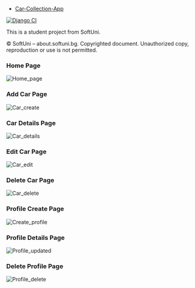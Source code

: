 - [Car-Collection-App](https://car-collection-app.onrender.com)

[![Django CI](https://github.com/ivanmarinoff/Car-Collection-App/actions/workflows/django.yml/badge.svg?branch=main)](https://github.com/ivanmarinoff/Car-Collection-App/actions/workflows/django.yml)

This is a student project from SoftUni.


© SoftUni – about.softuni.bg. Copyrighted document. Unauthorized copy, reproduction or use is not permitted.


### Home Page 
![Home_page](https://github.com/ivanmarinoff/Car-Collection-App/assets/107050101/42eb03d9-121e-431d-804d-8630cb5b0cff)

### Add Car Page 
![Car_create](https://github.com/ivanmarinoff/Car-Collection-App/assets/107050101/3b164394-83fc-47f9-b6b9-7388042aef05)

### Car Details Page 
![Car_details](https://github.com/ivanmarinoff/Car-Collection-App/assets/107050101/d8f0e23f-e7d2-4357-9155-9667ea2f00d6)

### Edit Car Page 
![Car_edit](https://github.com/ivanmarinoff/Car-Collection-App/assets/107050101/290cf159-9216-4e32-8484-f09aaaa03ef4)

### Delete Car Page 
![Car_delete](https://github.com/ivanmarinoff/Car-Collection-App/assets/107050101/18bc67ec-0a45-4b98-bc87-fa65d4c4cd2b)

### Profile Create Page 
![Create_profile](https://github.com/ivanmarinoff/Car-Collection-App/assets/107050101/49907d5a-72f6-4b57-8cd9-9c27cbc07cdd)

### Profile Details Page 
![Profile_updated](https://github.com/ivanmarinoff/Car-Collection-App/assets/107050101/2f1a4ebe-ac6d-443b-b7a4-160a8bd98672)

### Delete Profile Page 
![Profile_delete](https://github.com/ivanmarinoff/Car-Collection-App/assets/107050101/54cb89a7-302c-4df2-adf5-7dcaf1053069)
